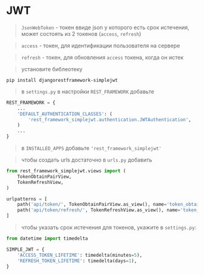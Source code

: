 # JWT
> `JsonWebToken` - токен ввиде json у которого есть срок истечения, может состоять из 2 токенов (`access`, `refresh`)

> `access` - токен, для идентификации пользователя на сервере

> `refresh` - токен, для обновления `access` токена, когда он истек

> установите библеотеку
```
pip install djangorestframework-simplejwt
```

> в `settings.py` в настройки `REST_FRAMEWORK` добавьте 
```py
REST_FRAMEWORK = {
    ...
    'DEFAULT_AUTHENTICATION_CLASSES': (
        'rest_framework_simplejwt.authentication.JWTAuthentication',
    )
    ...
}
```

> в `INSTALLED_APPS` добавьте `'rest_framework_simplejwt'`

> чтобы создать urls достаточно в `urls.py` добавить
```py
from rest_framework_simplejwt.views import (
    TokenObtainPairView,
    TokenRefreshView,
)

urlpatterns = [
    path('api/token/', TokenObtainPairView.as_view(), name='token_obtain_pair'),
    path('api/token/refresh/', TokenRefreshView.as_view(), name='token_refresh'),
]
```

> чтобы указать срок истечения для токенов, укажите в `settings.py`:
```py
from datetime import timedelta

SIMPLE_JWT = {
    'ACCESS_TOKEN_LIFETIME': timedelta(minutes=5),
    'REFRESH_TOKEN_LIFETIME': timedelta(days=1),
}
```

